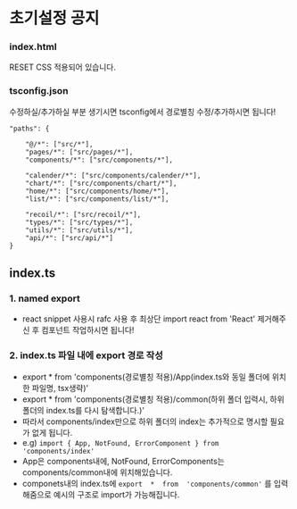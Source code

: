 # 초기설정 공지

### index.html

RESET CSS 적용되어 있습니다.

### tsconfig.json

수정하실/추가하실 부분 생기시면 tsconfig에서 경로별칭 수정/추가하시면 됩니다!

    "paths": {

    	"@/*": ["src/*"],
    	"pages/*": ["src/pages/*"],
    	"components/*": ["src/components/*"],

    	"calender/*": ["src/components/calender/*"],
    	"chart/*": ["src/components/chart/*"],
    	"home/*": ["src/components/home/*"],
    	"list/*": ["src/components/list/*"],

    	"recoil/*": ["src/recoil/*"],
    	"types/*": ["src/types/*"],
    	"utils/*": ["src/utils/*"],
    	"api/*": ["src/api/*"]
    }

## index.ts

### 1. named export

- react snippet 사용시 rafc 사용 후 최상단 import react from 'React' 제거해주신 후 컴포넌트 작업하시면 됩니다!

### 2. index.ts 파일 내에 export 경로 작성

- export \* from 'components(경로별칭 적용)/App(index.ts와 동일 폴더에 위치한 파일명, tsx생략)'
- export \* from 'components(경로별칭 적용)/common(하위 폴더 입력시, 하위 폴더의 index.ts를 다시 탐색합니다.)'
- 따라서 components/index만으로 하위 폴더의 index는 추가적으로 명시할 필요가 없게 됩니다.
- e.g) `import { App, NotFound, ErrorComponent } from  'components/index'`
- App은 components내에, NotFound, ErrorComponents는 components/common내에 위치해있습니다.
- componets내의 index.ts에 `export  *  from  'components/common'` 를 입력해줌으로 예시의 구조로 import가 가능해집니다.
